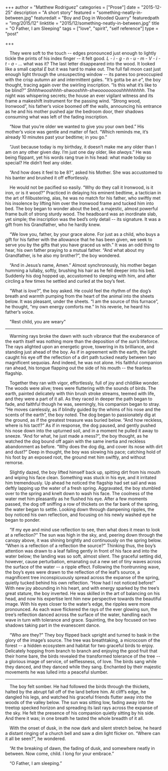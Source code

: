 +++
author = "Matthew Rodriguez"
categories = ["Prose"]
date = "2015-12-25"
description = "A short story"
featured = "something-neatly-in-between.jpg"
featuredalt = "Boy and Dog in Wooded Quarry"
featuredpath = "img/2015/12"
linktitle = "2015/12/something-neatly-in-between.jpg"
title = "O Father, I am Sleeping"
tags = ["love", "spirit", "self reference"]
type = "post"

+++

&emsp;They were soft to the touch -- edges pronounced just enough to lightly tickle the prints of his index finger -- it felt good.  *L - i - g - n - u - m - V - i - t - a -* … what was it?  The last letter disappeared into the wood.  It looked like a small capital *E* but it was hard to make out.  The full fall moon cast just enough light through the unsuspecting window -- its panes too preoccupied with the crisp autumn air and intermittent gales.  "It’s gotta be an *e*", the boy thought, tracing again over the swirling inscription.  “Is this what it’s like to be blind?”  *Shhhhwooshhhh-shwooshhh-shwooooooooshhhhhhhhh*.  The night was whispering secrets; the house an ever vigilant witness and its frame a makeshift instrument for the passing wind.  “Strong wood, Ironwood”, his father’s voice boomed off the walls, announcing his entrance as he and his mother pushed ajar the bedroom door, their shadows consuming what was left of the fading inscription.

&emsp;“Now that you’re older we wanted to give you your own bed.”  His mother’s voice was gentle and matter of fact.  “Which reminds me, it’s already 10 minutes past your bedtime; in you go.”

&emsp;“Just because today is my birthday, it doesn’t make me any older than I am on any other given day.  I’m just one day older, like *always*.”  He was being flippant, yet his words rang true in his head: what made today so special?  He didn’t feel any older.

&emsp;“And how does it feel to be 8?”, asked his Mother.  She was accustomed to his banter and brushed it off effortlessly.

&emsp;He would not be pacified so easily.  “Why do they call it Ironwood, is it iron, or is it wood?”  Practiced in delaying his eminent bedtime, a tactician in the art of filibustering, alas, he was no match for his father, who swiftly met his insolence by lifting him over the Ironwood frame and tucked him into bed.  The boy began to wonder about the bed, a majestic, almost powerful frame built of strong sturdy wood.  The headboard was an inordinate slab, yet simple; the inscription was the bed’s only detail -- its signature.  It was a gift from his Grandfather, who he hardly knew.

&emsp;“We love you, father, by your grace alone.  For just as a child, who buys a gift for his father with the allowance that he has been given, we seek to serve you by the gifts that you have graced us with.”  It was an odd thing to hear, his own father praying to a mutual father.  “And what about my Grandfather, is he also my brother?”, the boy wondered.

&emsp;“And in Jesus’s name, Amen.”  Almost synchronously, his mother began humming a lullaby, softly, brushing his hair as he fell deeper into his bed.  Suddenly his dog hopped up, accustomed to sleeping with him, and after circling a few times he settled and curled at the boy’s feet.


&emsp;“What is *love*?”, the boy asked.  He could feel the rhythm of the dog’s breath and warmth pumping from the heart of the animal into the sheets below.  It was pleasant, under the sheets.  “I am the source of this furnace”, he thought, “my own energy comforts me.”  In his reverie, he heard his father’s voice.  

&emsp;"Rest child, you are weary"

*  *  *

&emsp;Warming rays broke the dawn with such vibrance that the exuberance of the earth itself was nothing more than the deposition of the *sun’s* lifeforce.  The rays alighted upon an energetic grove, towering in its brilliance, and standing just ahead of the boy.  As if in agreement with the earth, the light caught his eye off the reflection of a dirt path tucked neatly between two magnificent sequoias.  And indeed, he was not alone.  His faithful companion ran ahead, his tongue flapping out the side of his mouth -- the fearless flagship.

&emsp;Together they ran with vigor, effortlessly, full of joy and childlike wonder.  The woods were alive; trees were fluttering with the sounds of birds.  The earth, painted delicately with thin brush stroke streams, teemed with life, and they were a part of it all.  As they raced in deeper the path began to fade, and faithful though he was, seemingly, his companion began to stray.  “He moves carelessly, as if blindly guided by the whims of his nose and the scents of the earth”, the boy noted.  The dog began to passionately dig at the ground, as if the greatest treasure was buried below.  “And how reckless, where is his tact!?”  As if in response, the dog paused, and gently pushed his nose down into the upturned soil,  and in a moment he pulled it away to sneeze.  “And for what, he just made a mess?”, the boy thought, as he watched the dog bound off again with the same inertia and reckless abandonment as before.  “Why does the dog dig, and cover its nose with dirt and dust?”  Deep in thought, the boy was slowing his pace; catching hold of his foot by an exposed root, the ground met him swiftly, and without remorse.

&emsp;Slightly dazed, the boy lifted himself back up, spitting dirt from his mouth and wiping his face clean.  Something was stuck in his eye, and it irritated him tremendously.  Up ahead he noticed the flagship had set sail and was deftly lapping up the water of a fresh spring.  Aggravated, the boy stumbled over to the spring and knelt down to wash his face.  The coolness of the water met him pleasantly as he flushed his eye.  After a few moments passed, the dog off sniffing a row of thickets on the far bank of the spring, the water began to settle.  Looking down through dampening ripples, the boy noticed his own reflection, and focusing on his newly washed eye he began to ponder.

&emsp;“If my eye and mind use reflection to see, then what does it mean to look at a reflection?”  The sun was high in the sky, and, peering down through the canopy above, it was shining brightly and continuously on the spring below.  “When is a reflection of a reflection the source?”  Thinking thus, the boy’s attention was drawn to a leaf falling gently in front of his face and into the water below; the landing was so soft, almost silent.  The graceful setting did, however, cause perturbation, emanating out a new set of tiny waves across the surface of the water -- a ripple effect.  Following the frontrunning wave, the boy’s eyes were drawn to the reflection of the leaf’s source, a magnificent tree inconspicuously spread across the expanse of the spring, quietly tucked behind his own reflection.  “How had I not noticed before!”  With new joy abounding in his heart, and with energy sparked by the tree’s great stature, the boy inverted.  He was skilled in the art of balancing on his head, and now his expertise lent him new perspective towards the beautiful image.  With his eyes closer to the water’s edge, the ripples were more pronounced.  As each wave flickered the rays of the ever glowing sun, the tree’s reflection danced across the surface of the water, handling each wave in turn with tolerance and grace.  Squinting, the boy focused on two shadows taking part in the evanescent dance.

&emsp;“Who are they?”  They boy flipped back upright and turned to bask in the glory of the image’s source.  The tree was breathtaking, a microcosm of the forest -- a hidden ecosystem and habitat for two graceful birds to enjoy.  Delicately hopping from branch to branch and enjoying the good fruit that their home bare, the birds revealed the transformed tolerance of the tree -- a glorious image of service, of selflessness, of love.  The birds sang while they danced, and they danced while they sang.  Enchanted by their majestic movements he was lulled into a peaceful slumber.

*  *  *

&emsp;The boy felt somber.  He had followed the birds through the thickets, halted by the abrupt fall off of the land before him.  At cliff’s edge, he dangled his legs, and watched his graceful friends flutter away into the woods of the valley below.  The sun was sitting low, fading away into the treetop specked horizon and spreading its last rays across the expanse of the sky.  He felt the presence of his companion quietly sitting by his side.  And there it was; in one breath he tasted the whole breadth of it all.

&emsp;With the onset of dusk, in the now dark and silent stretch below, he heard a distant ringing of a church bell and saw a dim light flicker on.  “Where can it all be seen?”, he wondered.

&emsp;“At the breaking of dawn, the fading of dusk, and somewhere neatly in between.  Now come, child.  I long for your embrace.”

&emsp;“O Father, I am sleeping.”
